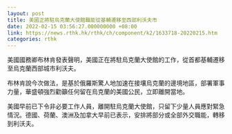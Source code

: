 ```yaml
---
layout: post
title: 美國正將駐烏克蘭大使館職能從基輔遷移至西部利沃夫市
date: 2022-02-15 03:56:27.000000000 +08:00
link: https://news.rthk.hk/rthk/ch/component/k2/1633718-20220215.htm
categories: rthk
---
```


美國國務卿布林肯發表聲明，美國正在將駐烏克蘭大使館的工作，從首都基輔遷移至烏克蘭西部城市利沃夫。

布林肯說今次做法，是基於俄羅斯驚人地加速在接壤烏克蘭的邊境地區，部署軍事力量，華盛頓強烈勸籲任何留在烏克蘭的美國公民，立即離開當地。

美國早前已下令非必要工作人員，離開駐烏克蘭大使館，只留下少量人員應對緊急情況。德國、荷蘭、澳洲及加拿大早前已表示，安排將部分或全部外交職能，轉移到利沃夫。
